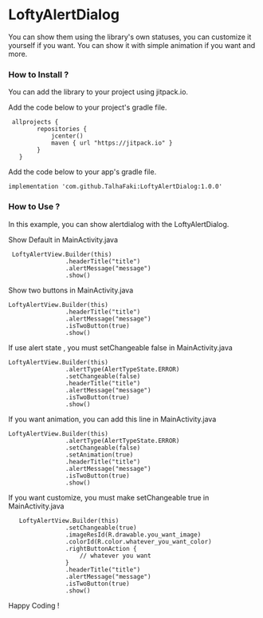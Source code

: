 # LoftyAlertDialog

You can show them using the library's own statuses, you can customize it yourself if you want. You can show it with simple animation if you want and more.



### How to Install ?

You can add the library to your project using jitpack.io.

Add the code below to your project's gradle file.
```
 allprojects {
        repositories {
            jcenter()
            maven { url "https://jitpack.io" }
        }
   }
```

Add the code below to your app's gradle file.
```
implementation 'com.github.TalhaFaki:LoftyAlertDialog:1.0.0'

```

### How to Use ?

In this example, you can show alertdialog with the LoftyAlertDialog.

Show Default in MainActivity.java

```
 LoftyAlertView.Builder(this)
                .headerTitle("title")
                .alertMessage("message")
                .show()
```

Show two buttons in MainActivity.java

```
LoftyAlertView.Builder(this)
                .headerTitle("title")
                .alertMessage("message")
                .isTwoButton(true)
                .show()
```
If use alert state , you must setChangeable false  in MainActivity.java
```
LoftyAlertView.Builder(this)
                .alertType(AlertTypeState.ERROR)
                .setChangeable(false)
                .headerTitle("title")
                .alertMessage("message")
                .isTwoButton(true)
                .show()
```
If you want animation, you can add this line in MainActivity.java
```
LoftyAlertView.Builder(this)
                .alertType(AlertTypeState.ERROR)
                .setChangeable(false)
                .setAnimation(true)
                .headerTitle("title")
                .alertMessage("message")
                .isTwoButton(true)
                .show()
```
If you want customize, you must make setChangeable true in MainActivity.java
```
   LoftyAlertView.Builder(this)
                .setChangeable(true)
                .imageResId(R.drawable.you_want_image)
                .colorId(R.color.whatever_you_want_color)
                .rightButtonAction { 
                    // whatever you want
                }
                .headerTitle("title")
                .alertMessage("message")
                .isTwoButton(true)
                .show()
```
Happy Coding !
